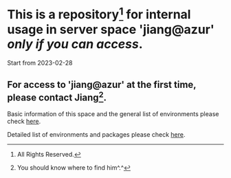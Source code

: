 
# This is a repository[^1] for internal usage in server space 'jiang@azur' *only if you can access*.
Start from 2023-02-28


## For access to 'jiang@azur' at the first time, please contact Jiang[^2].

Basic information of this space and the general list of environments please check [here](https://github.com/ChunqiJIANG/jiang-azur/blob/main/Info_system.md).  

Detailed list of environments and packages please check [here](https://github.com/ChunqiJIANG/jiang-azur/blob/main/List_Environment.md).  





[^1]: All Rights Reserved.
[^2]: You should know where to find him^.^
